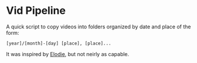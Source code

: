 # Vid Pipeline

A quick script to copy videos into folders organized by date and place of the form:

`[year]/[month]-[day] [place], [place]...`

It was inspired by [Elodie](https://github.com/jmathai/elodie), but not neirly as capable.
